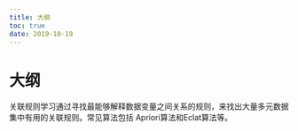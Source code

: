 ```yaml
---
title: 大纲
toc: true
date: 2019-10-19
---
```

# 大纲


关联规则学习通过寻找最能够解释数据变量之间关系的规则，来找出大量多元数据集中有用的关联规则。常见算法包括 Apriori算法和Eclat算法等。
